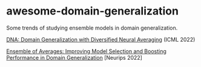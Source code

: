 # awesome-domain-generalization
Some trends of studying ensemble models in domain generalization. 

[DNA: Domain Generalization with Diversified Neural Averaging](https://proceedings.mlr.press/v162/chu22a.html) (ICML 2022)

[Ensemble of Averages: Improving Model Selection and Boosting Performance in Domain Generalization](https://arxiv.org/abs/2110.10832) [Neurips 2022]
